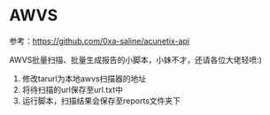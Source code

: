 # AWVS

参考：https://github.com/0xa-saline/acunetix-api

AWVS批量扫描、批量生成报告的小脚本，小妹不才，还请各位大佬轻喷:)

1. 修改tarurl为本地awvs扫描器的地址
2. 将待扫描的url保存至url.txt中
3. 运行脚本，扫描结果会保存至reports文件夹下
